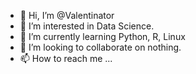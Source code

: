- 👋 Hi, I’m @Valentinator
- 👀 I’m interested in Data Science.
- 🌱 I’m currently learning Python, R, Linux
- 💞️ I’m looking to collaborate on nothing.
- 📫 How to reach me ...

<!---
Valentinator/Valentinator is a ✨ special ✨ repository because its `README.md` (this file) appears on your GitHub profile.
You can click the Preview link to take a look at your changes.
--->
